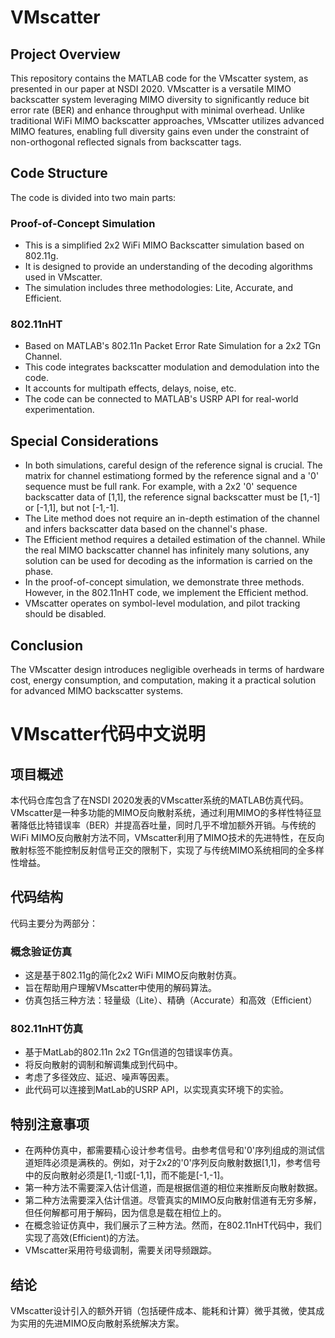 # VMscatter

## Project Overview

This repository contains the MATLAB code for the VMscatter system, as presented in our paper at NSDI 2020. VMscatter is a versatile MIMO backscatter system leveraging MIMO diversity to significantly reduce bit error rate (BER) and enhance throughput with minimal overhead. Unlike traditional WiFi MIMO backscatter approaches, VMscatter utilizes advanced MIMO features, enabling full diversity gains even under the constraint of non-orthogonal reflected signals from backscatter tags.

## Code Structure

The code is divided into two main parts:

### Proof-of-Concept Simulation
- This is a simplified 2x2 WiFi MIMO Backscatter simulation based on 802.11g. 
- It is designed to provide an understanding of the decoding algorithms used in VMscatter.
- The simulation includes three methodologies: Lite, Accurate, and Efficient.

### 802.11nHT
- Based on MATLAB's 802.11n Packet Error Rate Simulation for a 2x2 TGn Channel.
- This code integrates backscatter modulation and demodulation into the code.
- It accounts for multipath effects, delays, noise, etc.
- The code can be connected to MATLAB's USRP API for real-world experimentation.

## Special Considerations

- In both simulations, careful design of the reference signal is crucial. The matrix for channel estimationg formed by the reference signal and a '0' sequence must be full rank. For example, with a 2x2 '0' sequence backscatter data of [1,1], the reference signal backscatter must be [1,-1] or [-1,1], but not [-1,-1].
- The Lite method does not require an in-depth estimation of the channel and infers backscatter data based on the channel's phase.
- The Efficient method requires a detailed estimation of the channel. While the real MIMO backscatter channel has infinitely many solutions, any solution can be used for decoding as the information is carried on the phase.
- In the proof-of-concept simulation, we demonstrate three methods. However, in the 802.11nHT code, we implement the Efficient method.
- VMscatter operates on symbol-level modulation, and pilot tracking should be disabled.

## Conclusion

The VMscatter design introduces negligible overheads in terms of hardware cost, energy consumption, and computation, making it a practical solution for advanced MIMO backscatter systems.


# VMscatter代码中文说明

## 项目概述

本代码仓库包含了在NSDI 2020发表的VMscatter系统的MATLAB仿真代码。VMscatter是一种多功能的MIMO反向散射系统，通过利用MIMO的多样性特征显著降低比特错误率（BER）并提高吞吐量，同时几乎不增加额外开销。与传统的WiFi MIMO反向散射方法不同，VMscatter利用了MIMO技术的先进特性，在反向散射标签不能控制反射信号正交的限制下，实现了与传统MIMO系统相同的全多样性增益。

## 代码结构

代码主要分为两部分：

### 概念验证仿真
- 这是基于802.11g的简化2x2 WiFi MIMO反向散射仿真。
- 旨在帮助用户理解VMscatter中使用的解码算法。
- 仿真包括三种方法：轻量级（Lite）、精确（Accurate）和高效（Efficient）

### 802.11nHT仿真
- 基于MatLab的802.11n 2x2 TGn信道的包错误率仿真。
- 将反向散射的调制和解调集成到代码中。
- 考虑了多径效应、延迟、噪声等因素。
- 此代码可以连接到MatLab的USRP API，以实现真实环境下的实验。

## 特别注意事项

- 在两种仿真中，都需要精心设计参考信号。由参考信号和'0'序列组成的测试信道矩阵必须是满秩的。例如，对于2x2的'0'序列反向散射数据[1,1]，参考信号中的反向散射必须是[1,-1]或[-1,1]，而不能是[-1,-1]。
- 第一种方法不需要深入估计信道，而是根据信道的相位来推断反向散射数据。
- 第二种方法需要深入估计信道。尽管真实的MIMO反向散射信道有无穷多解，但任何解都可用于解码，因为信息是载在相位上的。
- 在概念验证仿真中，我们展示了三种方法。然而，在802.11nHT代码中，我们实现了高效(Efficient)的方法。
- VMscatter采用符号级调制，需要关闭导频跟踪。

## 结论

VMscatter设计引入的额外开销（包括硬件成本、能耗和计算）微乎其微，使其成为实用的先进MIMO反向散射系统解决方案。
